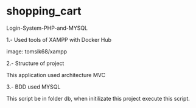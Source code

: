 # shopping_cart

Login-System-PHP-and-MYSQL

1.- Used tools of XAMPP with Docker Hub

image: tomsik68/xampp

2.- Structure of project

This application used architecture MVC

3.- BDD used MYSQL

This script be in folder db, when initilizate this project execute this script.

